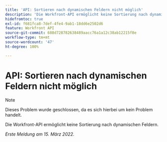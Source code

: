 ```yaml
---
title: 'API: Sortieren nach dynamischen Feldern nicht möglich'
description: 'Die Workfront-API ermöglicht keine Sortierung nach dynamischen Feldern. '
hidefromtoc: true
exl-id: f681fca8-7def-4fe4-9ab1-18dd6e2502d6
feature: Workfront API
source-git-commit: 688d728782638489aacc76a1a12c38ab12215f8e
workflow-type: tm+mt
source-wordcount: '47'
ht-degree: 100%

---
```


# API: Sortieren nach dynamischen Feldern nicht möglich

<!--Requested article: Article exists to let people know they can't do this.-->

>[!NOTE]
>
>Dieses Problem wurde geschlossen, da es sich hierbei um kein Problem handelt.

Die Workfront-API ermöglicht keine Sortierung nach dynamischen Feldern.

_Erste Meldung am 15. März 2022._
